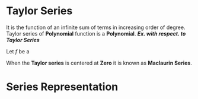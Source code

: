 # Taylor Series

 It is the function of an infinite sum of terms in increasing order of degree. Taylor series of **Polynomial** function is a **Polynomial**. 
**_Ex. with respect. to **Taylor Series**_**

Let _f_ be a

 When the **Taylor series** is centered at **Zero** it is known as **Maclaurin Series**. 

# Series Representation 
